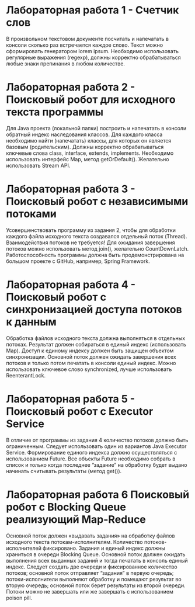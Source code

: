 # Лабораторная работа 1 - Счетчик слов
В произвольном текстовом документе посчитать и напечатать в консоли сколько раз встречается каждое слово. Текст можно сформировать генератором lorem ipsum. Необходимо использовать регулярные выражения (regexp), должны корректно обрабатываться любые знаки препинания в любом количестве.

# Лабораторная работа 2 - Поисковый робот для исходного текста программы
Для Java проекта (локальной папки) построить и напечатать в консоли обратный индекс наследования классов. Для каждого класса необходимо найти (напечатать) классы, для которых он является базовым (родительским). Должны корректно обрабатываться ключевые слова class, interface, extends, implements. Необходимо использовать интерфейс Map, метод getOrDefault(). Желательно использовать Stream API.


# Лабораторная работа 3 - Поисковый робот с независимыми потоками
Усовершенствовать программу из задания 2, чтобы для обработки каждого файла исходного текста создавался отдельный поток (Thread). Взаимодействия потоков не требуется! Для ожидания завершения потоков можно использовать метод join(), желательно CountDownLatch. Работоспособность программы должна быть продемонстрирована на большом проекте с GitHub, например, Spring Framework.

# Лабораторная работа 4 - Поисковый робот с синхронизацией доступа потоков к данным
Обработка файлов исходного текста должна выполняться в отдельных потоках. Результат должен собираться в единый индекс (использовать Map). Доступ к единому индексу должен быть защищен объектом синхронизации. Основной поток должен ожидать завершения всех потоков и только потом печатать в консоли единый индекс. Можно использовать ключевое слово synchronized, лучше использовать ReenterantLock.

# Лабораторная работа 5 - Поисковый робот с Executor Service
В отличие от программы из задания 4 количество потоков должно быть ограниченным. Следует использовать один из вариантов Java Executor Service. Формирование единого индекса должно осуществляться с использованием Future. Все объекты Future необходимо собрать в список и только когда последнее “задание” на обработку будет выдано начинать считывать результаты (метод get()).

# Лабораторная работа 6 Поисковый робот с Blocking Queue реализующий Map-Reduce
Основной поток должен «выдавать задания» на обработку файлов исходного текста потокам-исполнителям. Количество потоков-исполнителей фиксировано. Задания и единый индекс должны храниться в очереди Blocking Queue. Основной поток должен ожидать выполнения всех выданных заданий и тогда печатать в консоль единый индекс. Следует создать две очереди и фиксированное количество потоков; основной поток отправляет “задания” в первую очередь; потоки-исполнители выполняют обработку и помещают результат во вторую очередь; основной поток берет результаты из второй очереди. Потоки можно не завершать или же завершать с использованием poison pill.
